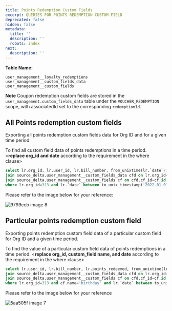 ```yaml
---
title: Points Redemption Custom Fields
excerpt: QUERIES FOR POINTS REDEMPTION CUSTOM FIELD
deprecated: false
hidden: false
metadata:
  title: ''
  description: ''
  robots: index
next:
  description: ''
---
```

**Table Name:** 

```
user_management__loyalty_redemptions
user_management__custom_fields_data
user_management__custom_fields
```

**Note** Coupon redemption custom fields are stored in the `user_management.custom_fields_data` table under the `VOUCHER_REDEMPTION` scope, with associatedId set to the corresponding `redemptionId`.

## **All Points redemption custom fields**

Exporting all points redemption custom fields data for Org ID and for a given time period.

To find all custom field data of points redemptions in a time period. \<**replace org\_id and date** according to the requirement in the where clause>

```sql
select lr.org_id, lr.user_id, lr.bill_number, from_unixtime(lr.`date`/1000,'yyyy-MM-dd') as redemption_date, cf.name as custom_field_name, cfd.value as custom_field_value from source_delta.user_management__loyalty_redemptions lr 
join source_delta.user_management__custom_fields_data cfd on lr.org_id=cfd.org_id and lr.id=cfd.assoc_id 
join source_delta.user_management__custom_fields cf on cfd.cf_id=cf.id and cfd.org_id=cf.org_id
where lr.org_id=313 and lr.`date` between to_unix_timestamp('2022-01-01', 'yyyy-MM-dd')*1000 and to_unix_timestamp('2022-12-31', 'yyyy-MM-dd')*1000
```

Please refer to the image below for your reference:

![9799ccb image 8](https://files.readme.io/9799ccb-image_8.png)

## **Particular points redemption custom field**

Exporting points redemption custom field data of a particular custom field for  Org ID and a given time period.

To find the value of a particular custom field data of points redemptions in a time period. \<**replace org\_id, custom\_field name, and date** according to the requirement in the where clause>

```sql
select lr.user_id, lr.bill_number, lr.points_redeemed, from_unixtime(lr.`date`/1000,'yyyy-MM-dd') as redemption_date, cf.name as custom_field_name, cfd.value as custom_field_value from source_delta.user_management__loyalty_redemptions lr 
join source_delta.user_management__custom_fields_data cfd on lr.org_id=cfd.org_id and lr.id=cfd.assoc_id 
join source_delta.user_management__custom_fields cf on cfd.cf_id=cf.id and cfd.org_id=cf.org_id
where lr.org_id=313 and cf.name='birthday' and lr.`date` between to_unix_timestamp('2022-01-01', 'yyyy-MM-dd')*1000 and to_unix_timestamp('2022-12-31', 'yyyy-MM-dd')*1000
```

Please refer to the image below for your reference

![5aa505f image 7](https://files.readme.io/5aa505f-image_7.png)
